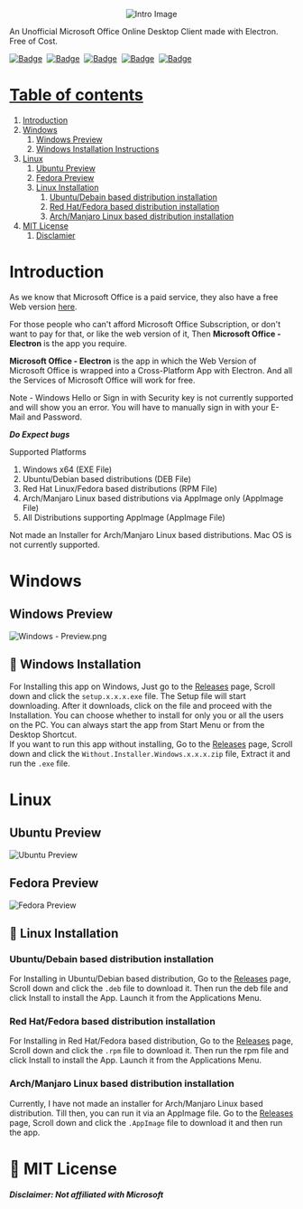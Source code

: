 <p style="text-align: center"><img src="https://github.com/agam778/Microsoft-Office-Electron/blob/main/Intro%20Image.png?raw=true" alt="Intro Image"></p>

An Unofficial Microsoft Office Online Desktop Client made with Electron. Free of Cost.

<a href="https://bit.ly/agamtechtricks">![Badge](https://img.shields.io/badge/Made%20With%20♥-by%20Agam-orange?style=for-the-badge)</a>&nbsp;&nbsp;<a href="https://electronjs.org">![Badge](https://img.shields.io/badge/Developed%20With-Electron-red?logo=Electron&logoColor=white&style=for-the-badge)</a>&nbsp;&nbsp;<a href="https://github.com/agam778/Microsoft-Office-Electron/blob/main/license.txt">![Badge](https://img.shields.io/github/license/agam778/Microsoft-Office-Electron?style=for-the-badge)</a>&nbsp;&nbsp;<a href="https://github.com/agam778/Microsoft-Office-Electron/releases/">![Badge](https://img.shields.io/github/v/release/agam778/Microsoft-Office-Electron?label=Release&logo=github&style=for-the-badge&color=blue)</a>&nbsp;&nbsp;<a href="https://github.com/agam778/Microsoft-Office-Electron/releases/">![Badge](https://img.shields.io/github/downloads/agam778/Microsoft-Office-Electron/total?label=Downloads&style=for-the-badge)

# Table of contents

1. [Introduction](#Introduction)
2. [Windows](#Windows)
    1. [Windows Preview](#windows-preview)
    2. [Windows Installation Instructions](#windows-installation)
3. [Linux](#linux)
    1. [Ubuntu Preview](#ubuntu-preview)
    2. [Fedora Preview](#fedora-preview)
    3. [Linux Installation](#linux-installation)
        1. [Ubuntu/Debain based distribution installation](#ubuntudebian-based-distribution-installation)
        2. [Red Hat/Fedora based distribution installation](#red-hatfedora-based-distribution-installation)
        3. [Arch/Manjaro Linux based distribution installation](#archmanjaro-linux-based-distribution-installation)
4. [MIT License](#mit-license)
    1. [Disclamier](#disclaimer-not-affiliated-with-microsoft)

# Introduction

As we know that Microsoft Office is a paid service, they also have a free Web version [here](https://office.com).

For those people who can't afford Microsoft Office Subscription, or don't want to pay for that, or like the web version of it, Then **Microsoft Office - Electron** is the app you require.

**Microsoft Office - Electron** is the app in which the Web Version of Microsoft Office is wrapped into a Cross-Platform App with Electron. And all the Services of Microsoft Office will work for free.

Note - Windows Hello or Sign in with Security key is not currently supported and will show you an error. You will have to manually sign in with your E-Mail and Password.

***Do Expect bugs***

Supported Platforms
1. Windows x64 (EXE File)
2. Ubuntu/Debian based distributions (DEB File)
3. Red Hat Linux/Fedora based distributions (RPM File)
4. Arch/Manjaro Linux based distributions via AppImage only (AppImage File)
5. All Distributions supporting AppImage (AppImage File)

Not made an Installer for Arch/Manjaro Linux based distributions.
Mac OS is not currently supported.

# Windows
## Windows Preview

![Windows - Preview.png](https://github.com/agam778/Microsoft-Office-Electron/blob/main/Preview/Windows%20Preview.png?raw=true)

## 📀 Windows Installation
For Installing this app on Windows, Just go to the [Releases](https://github.com/agam778/Microsoft-Office-Electron/releases) page, Scroll down and click the  `setup.x.x.x.exe` file. The Setup file will start downloading. After it downloads, click on the file and proceed with the Installation. You can choose whether to install for only you or all the users on the PC. You can always start the app from Start Menu or from the Desktop Shortcut.<br />
If you want to run this app without installing, Go to the [Releases](https://github.com/agam778/Microsoft-Office-Electron/releases) page, Scroll down and click the `Without.Installer.Windows.x.x.x.zip` file, Extract it and run the `.exe` file.
# Linux
## Ubuntu Preview
![Ubuntu Preview](https://github.com/agam778/Microsoft-Office-Electron/blob/main/Preview/Ubuntu%20Preview.png?raw=true)

## Fedora Preview
![Fedora Preview](https://raw.githubusercontent.com/agam778/Microsoft-Office-Electron/main/Preview/Fedora%20Preview.png)

## 📀 Linux Installation
### Ubuntu/Debain based distribution installation
For Installing in Ubuntu/Debian based distribution, Go to the [Releases](https://github.com/agam778/Microsoft-Office-Electron/releases) page, Scroll down and click the `.deb` file to download it. Then run the deb file and click Install to install the App. Launch it from the Applications Menu.

### Red Hat/Fedora based distribution installation
For Installing in Red Hat/Fedora based distribution, Go to the [Releases](https://github.com/agam778/Microsoft-Office-Electron/releases) page, Scroll down and click the `.rpm` file to download it. Then run the rpm file and click Install to install the App. Launch it from the Applications Menu.

### Arch/Manjaro Linux based distribution installation
Currently, I have not made an installer for Arch/Manjaro Linux based distribution. Till then, you can run it via an AppImage file. Go to the [Releases](https://github.com/agam778/Microsoft-Office-Electron/releases) page, Scroll down and click the `.AppImage` file to download it and then run the app.

# 📜 MIT License
#### *Disclaimer: Not affiliated with Microsoft*
